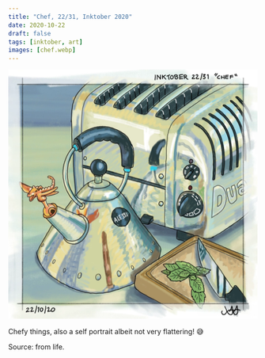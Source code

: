 ```yaml
---
title: "Chef, 22/31, Inktober 2020"
date: 2020-10-22
draft: false
tags: [inktober, art]
images: [chef.webp]
---
```


![WEBP](chef.webp "Chef")

Chefy things, also a self portrait albeit not very flattering! 😅

Source: from life.
